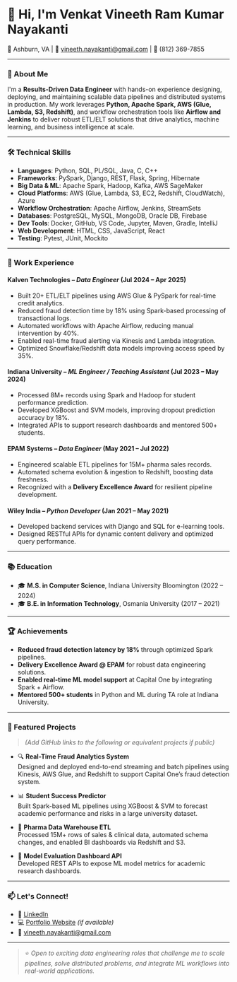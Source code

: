 # 👋 Hi, I'm Venkat Vineeth Ram Kumar Nayakanti

📍 Ashburn, VA | 📧 vineeth.nayakanti@gmail.com | 📱 (812) 369-7855

---

### 🚀 About Me
I'm a **Results-Driven Data Engineer** with hands-on experience designing, deploying, and maintaining scalable data pipelines and distributed systems in production. My work leverages **Python, Apache Spark, AWS (Glue, Lambda, S3, Redshift)**, and workflow orchestration tools like **Airflow and Jenkins** to deliver robust ETL/ELT solutions that drive analytics, machine learning, and business intelligence at scale.

---

### 🛠️ Technical Skills
- **Languages**: Python, SQL, PL/SQL, Java, C, C++
- **Frameworks**: PySpark, Django, REST, Flask, Spring, Hibernate
- **Big Data & ML**: Apache Spark, Hadoop, Kafka, AWS SageMaker
- **Cloud Platforms**: AWS (Glue, Lambda, S3, EC2, Redshift, CloudWatch), Azure
- **Workflow Orchestration**: Apache Airflow, Jenkins, StreamSets
- **Databases**: PostgreSQL, MySQL, MongoDB, Oracle DB, Firebase
- **Dev Tools**: Docker, GitHub, VS Code, Jupyter, Maven, Gradle, IntelliJ
- **Web Development**: HTML, CSS, JavaScript, React
- **Testing**: Pytest, JUnit, Mockito

---

### 💼 Work Experience

#### **Kalven Technologies** – *Data Engineer* (Jul 2024 – Apr 2025)
- Built 20+ ETL/ELT pipelines using AWS Glue & PySpark for real-time credit analytics.
- Reduced fraud detection time by 18% using Spark-based processing of transactional logs.
- Automated workflows with Apache Airflow, reducing manual intervention by 40%.
- Enabled real-time fraud alerting via Kinesis and Lambda integration.
- Optimized Snowflake/Redshift data models improving access speed by 35%.

#### **Indiana University** – *ML Engineer / Teaching Assistant* (Jul 2023 – May 2024)
- Processed 8M+ records using Spark and Hadoop for student performance prediction.
- Developed XGBoost and SVM models, improving dropout prediction accuracy by 18%.
- Integrated APIs to support research dashboards and mentored 500+ students.

#### **EPAM Systems** – *Data Engineer* (May 2021 – Jul 2022)
- Engineered scalable ETL pipelines for 15M+ pharma sales records.
- Automated schema evolution & ingestion to Redshift, boosting data freshness.
- Recognized with a **Delivery Excellence Award** for resilient pipeline development.

#### **Wiley India** – *Python Developer* (Jan 2021 – May 2021)
- Developed backend services with Django and SQL for e-learning tools.
- Designed RESTful APIs for dynamic content delivery and optimized query performance.

---

### 📚 Education
- 🎓 **M.S. in Computer Science**, Indiana University Bloomington (2022 – 2024)
- 🎓 **B.E. in Information Technology**, Osmania University (2017 – 2021)

---

### 🏆 Achievements
- **Reduced fraud detection latency by 18%** through optimized Spark pipelines.
- **Delivery Excellence Award @ EPAM** for robust data engineering solutions.
- **Enabled real-time ML model support** at Capital One by integrating Spark + Airflow.
- **Mentored 500+ students** in Python and ML during TA role at Indiana University.

---

### 📂 Featured Projects
> *(Add GitHub links to the following or equivalent projects if public)*

- 🔍 **Real-Time Fraud Analytics System**  
  Designed and deployed end-to-end streaming and batch pipelines using Kinesis, AWS Glue, and Redshift to support Capital One’s fraud detection system.

- 📊 **Student Success Predictor**  
  Built Spark-based ML pipelines using XGBoost & SVM to forecast academic performance and risks in a large university dataset.

- 💊 **Pharma Data Warehouse ETL**  
  Processed 15M+ rows of sales & clinical data, automated schema changes, and enabled BI dashboards via Redshift and S3.

- 🧠 **Model Evaluation Dashboard API**  
  Developed REST APIs to expose ML model metrics for academic research dashboards.

---

### 📫 Let's Connect!
- 💼 [LinkedIn](https://www.linkedin.com/in/your-link-here)
- 💻 [Portfolio Website](https://yourportfolio.com) *(if available)*
- 📧 [vineeth.nayakanti@gmail.com](mailto:vineeth.nayakanti@gmail.com)

---

> ⭐ *Open to exciting data engineering roles that challenge me to scale pipelines, solve distributed problems, and integrate ML workflows into real-world applications.*


